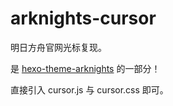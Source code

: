 # arknights-cursor
明日方舟官网光标复现。

是 [hexo-theme-arknights](https://github.com/Yue-plus/hexo-theme-arknights) 的一部分！

直接引入 cursor.js 与 cursor.css 即可。
